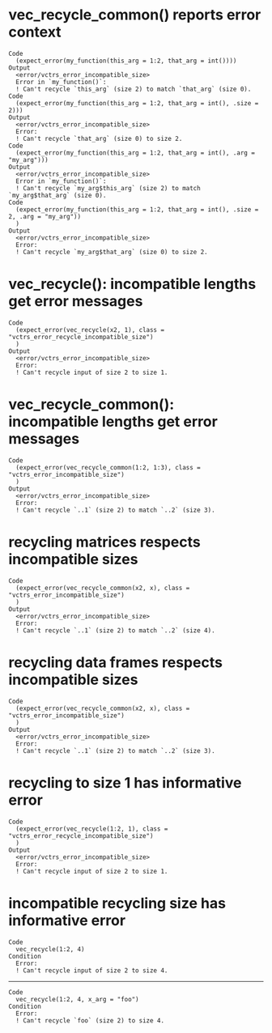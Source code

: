 # vec_recycle_common() reports error context

    Code
      (expect_error(my_function(this_arg = 1:2, that_arg = int())))
    Output
      <error/vctrs_error_incompatible_size>
      Error in `my_function()`:
      ! Can't recycle `this_arg` (size 2) to match `that_arg` (size 0).
    Code
      (expect_error(my_function(this_arg = 1:2, that_arg = int(), .size = 2)))
    Output
      <error/vctrs_error_incompatible_size>
      Error:
      ! Can't recycle `that_arg` (size 0) to size 2.
    Code
      (expect_error(my_function(this_arg = 1:2, that_arg = int(), .arg = "my_arg")))
    Output
      <error/vctrs_error_incompatible_size>
      Error in `my_function()`:
      ! Can't recycle `my_arg$this_arg` (size 2) to match `my_arg$that_arg` (size 0).
    Code
      (expect_error(my_function(this_arg = 1:2, that_arg = int(), .size = 2, .arg = "my_arg"))
      )
    Output
      <error/vctrs_error_incompatible_size>
      Error:
      ! Can't recycle `my_arg$that_arg` (size 0) to size 2.

# vec_recycle(): incompatible lengths get error messages

    Code
      (expect_error(vec_recycle(x2, 1), class = "vctrs_error_recycle_incompatible_size")
      )
    Output
      <error/vctrs_error_incompatible_size>
      Error:
      ! Can't recycle input of size 2 to size 1.

# vec_recycle_common(): incompatible lengths get error messages

    Code
      (expect_error(vec_recycle_common(1:2, 1:3), class = "vctrs_error_incompatible_size")
      )
    Output
      <error/vctrs_error_incompatible_size>
      Error:
      ! Can't recycle `..1` (size 2) to match `..2` (size 3).

# recycling matrices respects incompatible sizes

    Code
      (expect_error(vec_recycle_common(x2, x), class = "vctrs_error_incompatible_size")
      )
    Output
      <error/vctrs_error_incompatible_size>
      Error:
      ! Can't recycle `..1` (size 2) to match `..2` (size 4).

# recycling data frames respects incompatible sizes

    Code
      (expect_error(vec_recycle_common(x2, x), class = "vctrs_error_incompatible_size")
      )
    Output
      <error/vctrs_error_incompatible_size>
      Error:
      ! Can't recycle `..1` (size 2) to match `..2` (size 3).

# recycling to size 1 has informative error

    Code
      (expect_error(vec_recycle(1:2, 1), class = "vctrs_error_recycle_incompatible_size")
      )
    Output
      <error/vctrs_error_incompatible_size>
      Error:
      ! Can't recycle input of size 2 to size 1.

# incompatible recycling size has informative error

    Code
      vec_recycle(1:2, 4)
    Condition
      Error:
      ! Can't recycle input of size 2 to size 4.

---

    Code
      vec_recycle(1:2, 4, x_arg = "foo")
    Condition
      Error:
      ! Can't recycle `foo` (size 2) to size 4.

